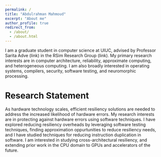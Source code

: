 ```yaml
---
permalink: /
title: "Abdulrahman Mahmoud"
excerpt: "About me"
author_profile: true
redirect_from: 
  - /about/
  - /about.html
---
```


I am a graduate student in computer science at UIUC, advised by Professor Sarita Adve (link) in the RSim Research Group (link). My primary research interests are in computer architecture, reliability, approximate computing, and heterogeneous computing. I am also broadly interested in operating systems, compilers, security, software testing, and neuromorphic processing.

Research Statement
======
As hardware technology scales, efficient resiliency solutions are needed to address the increased likelihood of hardware errors. My research interests are in protecting against hardware errors using software techniques. I have explored reducing resiliency overheads by leveraging software testing techniques, finding approximation oppurtunities
to reduce resiliency needs, and I have studied techniques for reducing instruction duplication in software. I am interested in studying cross-architectural resiliency, and extending prior work in the CPU domain to GPUs and accelerators of the future.


